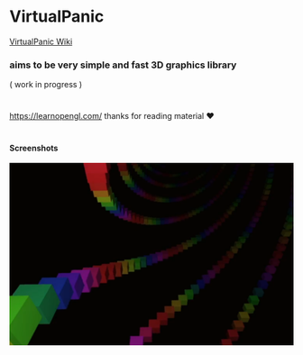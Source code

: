 # VirtualPanic

[VirtualPanic Wiki](https://331uw13.github.io/VirtualPanicWiki/)

### aims to be very simple and fast 3D graphics library
( work in progress )


# 

https://learnopengl.com/  thanks for reading material :heart:

#

#### Screenshots

![](https://github.com/331uw13/VirtualPanic/blob/master/Images/rainbow.png)
